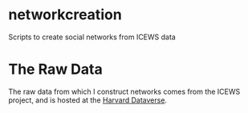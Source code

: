 # networkcreation
Scripts to create social networks from ICEWS data

# The Raw Data

The raw data from which I construct networks comes from the ICEWS project, and is hosted at the [Harvard Dataverse](https://dataverse.harvard.edu/dataset.xhtml?persistentId=doi:10.7910/DVN/28075).